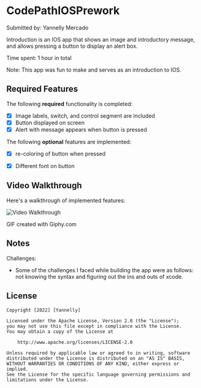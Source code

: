 # CodePathIOSPrework

Submitted by: Yannelly Mercado

Introduction is an IOS app that shows an image and introductory message, and allows pressing a button to display an alert box. 

Time spent: 1 hour in total

Note: This app was fun to make and serves as an introduction to IOS. 

## Required Features

The following **required** functionality is completed:

* [x] Image labels, switch, and control segment are included
* [x] Button displayed on screen
* [x] Alert with message appears when button is pressed 

The following **optional** features are implemented:

* [x] re-coloring of button when pressed
* [x] Different font on button


## Video Walkthrough

Here's a walkthrough of implemented features:

<img src='https://media.giphy.com/media/BkwqQM9U41tf0qjXCs/giphy.gif' title='Video Walkthrough' width='' alt='Video Walkthrough' />


GIF created with Giphy.com


## Notes

Challenges:
- Some of the challenges I faced while building the app were as follows: not knowing the syntax and figuring out the ins and outs of xcode.

## License

    Copyright [2022] [Yannelly]

    Licensed under the Apache License, Version 2.0 (the "License");
    you may not use this file except in compliance with the License.
    You may obtain a copy of the License at

        http://www.apache.org/licenses/LICENSE-2.0

    Unless required by applicable law or agreed to in writing, software
    distributed under the License is distributed on an "AS IS" BASIS,
    WITHOUT WARRANTIES OR CONDITIONS OF ANY KIND, either express or implied.
    See the License for the specific language governing permissions and
    limitations under the License.
